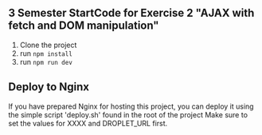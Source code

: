 ## 3 Semester StartCode for Exercise 2 "AJAX with fetch and DOM manipulation"

1. Clone the project
2. run `npm install`
3. run `npm run dev`

## Deploy to Nginx

If you have prepared Nginx for hosting this project, you can deploy it using the simple script 'deploy.sh' found in the root of the project Make sure to set the values for XXXX and DROPLET_URL first.
